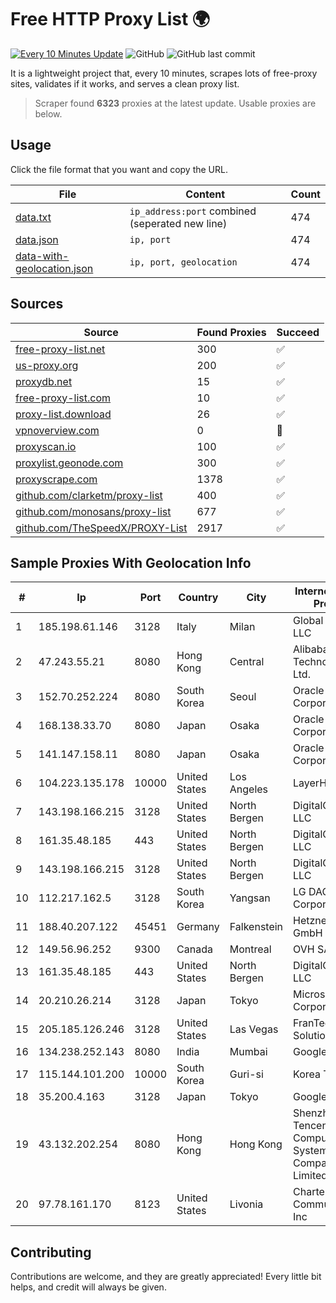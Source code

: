 
# Free HTTP Proxy List 🌍

[![Every 10 Minutes Update](https://github.com/mertguvencli/http-proxy-list/actions/workflows/main.yml/badge.svg?branch=main)](https://github.com/mertguvencli/http-proxy-list/actions/workflows/main.yml)
![GitHub](https://img.shields.io/github/license/mertguvencli/http-proxy-list)
![GitHub last commit](https://img.shields.io/github/last-commit/mertguvencli/http-proxy-list)

It is a lightweight project that, every 10 minutes, scrapes lots of free-proxy sites, validates if it works, and serves a clean proxy list.


> Scraper found **6323** proxies at the latest update. Usable proxies are below.

## Usage

Click the file format that you want and copy the URL.


|File|Content|Count|
|----|-------|-----|
|[data.txt](https://raw.githubusercontent.com/mertguvencli/http-proxy-list/main/proxy-list/data.txt)|`ip_address:port` combined (seperated new line)|474|
|[data.json](https://raw.githubusercontent.com/mertguvencli/http-proxy-list/main/proxy-list/data.json)|`ip, port`|474|
|[data-with-geolocation.json](https://raw.githubusercontent.com/mertguvencli/http-proxy-list/main/proxy-list/data-with-geolocation.json)|`ip, port, geolocation`|474|

## Sources

|Source|Found Proxies|Succeed|
|------|-------------|-------|
|[free-proxy-list.net](https://free-proxy-list.net)|300|✅|
|[us-proxy.org](https://www.us-proxy.org)|200|✅|
|[proxydb.net](http://proxydb.net)|15|✅|
|[free-proxy-list.com](https://free-proxy-list.com/?page=&port=&type%5B%5D=http&type%5B%5D=https&up_time=0&search=Search)|10|✅|
|[proxy-list.download](https://www.proxy-list.download/HTTP)|26|✅|
|[vpnoverview.com](https://vpnoverview.com/privacy/anonymous-browsing/free-proxy-servers)|0|🚫|
|[proxyscan.io](https://www.proxyscan.io)|100|✅|
|[proxylist.geonode.com](https://proxylist.geonode.com/api/proxy-list?limit=300&page=1&sort_by=lastChecked&sort_type=desc&protocols=http,https)|300|✅|
|[proxyscrape.com](https://api.proxyscrape.com/v2/?request=displayproxies&protocol=http&timeout=10000&country=all&ssl=all&anonymity=all)|1378|✅|
|[github.com/clarketm/proxy-list](https://raw.githubusercontent.com/clarketm/proxy-list/master/proxy-list-raw.txt)|400|✅|
|[github.com/monosans/proxy-list](https://raw.githubusercontent.com/monosans/proxy-list/main/proxies/http.txt)|677|✅|
|[github.com/TheSpeedX/PROXY-List](https://raw.githubusercontent.com/TheSpeedX/PROXY-List/master/http.txt)|2917|✅|


## Sample Proxies With Geolocation Info

|#|Ip|Port|Country|City|Internet Service Provider|
|-|--|----|-------|----|-------------------------|
|1|185.198.61.146|3128|Italy|Milan|Global Router LLC|
|2|47.243.55.21|8080|Hong Kong|Central|Alibaba (US) Technology Co., Ltd.|
|3|152.70.252.224|8080|South Korea|Seoul|Oracle Corporation|
|4|168.138.33.70|8080|Japan|Osaka|Oracle Corporation|
|5|141.147.158.11|8080|Japan|Osaka|Oracle Corporation|
|6|104.223.135.178|10000|United States|Los Angeles|LayerHost|
|7|143.198.166.215|3128|United States|North Bergen|DigitalOcean, LLC|
|8|161.35.48.185|443|United States|North Bergen|DigitalOcean, LLC|
|9|143.198.166.215|3128|United States|North Bergen|DigitalOcean, LLC|
|10|112.217.162.5|3128|South Korea|Yangsan|LG DACOM Corporation|
|11|188.40.207.122|45451|Germany|Falkenstein|Hetzner Online GmbH|
|12|149.56.96.252|9300|Canada|Montreal|OVH SAS|
|13|161.35.48.185|443|United States|North Bergen|DigitalOcean, LLC|
|14|20.210.26.214|3128|Japan|Tokyo|Microsoft Corporation|
|15|205.185.126.246|3128|United States|Las Vegas|FranTech Solutions|
|16|134.238.252.143|8080|India|Mumbai|Google LLC|
|17|115.144.101.200|10000|South Korea|Guri-si|Korea Telecom|
|18|35.200.4.163|3128|Japan|Tokyo|Google LLC|
|19|43.132.202.254|8080|Hong Kong|Hong Kong|Shenzhen Tencent Computer Systems Company Limited|
|20|97.78.161.170|8123|United States|Livonia|Charter Communications, Inc|



## Contributing

Contributions are welcome, and they are greatly appreciated! Every
little bit helps, and credit will always be given.

